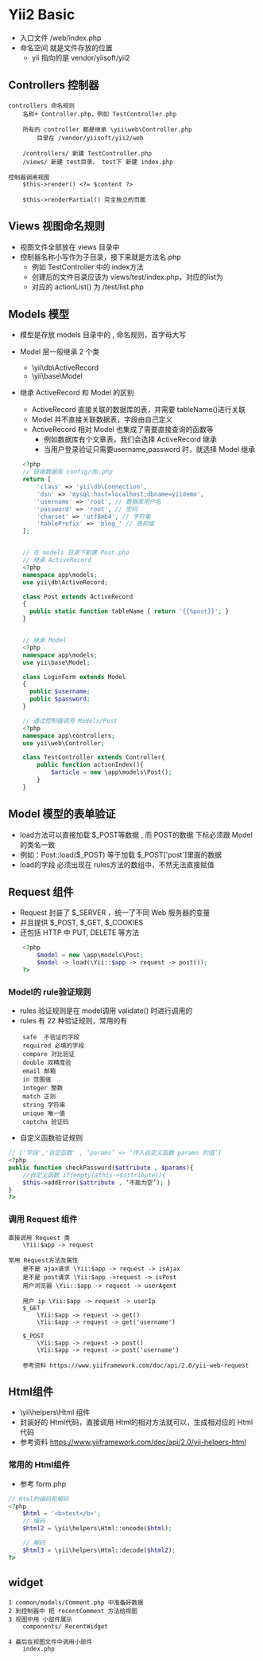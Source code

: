 # Yii2 Basic

* 入口文件 /web/index.php
* 命名空间 就是文件存放的位置
	* yii 指向的是 vendor/yiisoft/yii2


## Controllers 控制器
```
controllers 命名规则
	名称+ Controller.php，例如 TestController.php

	所有的 controller 都是继承 \yii\web\Controller.php
		目录在 /vendor/yiisoft/yii2/web

	/controllers/ 新建 TestController.php
	/views/ 新建 test目录， test下 新建 index.php

控制器调用视图
	$this->render() <?= $content ?>

	$this->renderPartial() 完全独立的页面

```



## Views 视图命名规则
* 视图文件全部放在 views 目录中
* 控制器名称小写作为子目录，接下来就是方法名.php
	* 例如 TestController 中的 index方法
	* 创建后的文件目录应该为 views/test/index.php，对应的list为
	* 对应的 actionList() 为 /test/list.php



## Models 模型
* 模型是存放 models 目录中的 , 命名规则，首字母大写
* Model 层一般继承 2 个类
	* \yii\db\ActiveRecord
	* \yii\base\Model

* 继承 ActiveRecord 和 Model 的区别
	* ActiveRecord 直接关联的数据库的表，并需要 tableName()进行关联
	* Model 并不直接关联数据表，字段由自己定义
	* ActiveRecord 相对 Model 也集成了需要直接查询的函数等 
		* 例如数据库有个文章表，我们会选择 ActiveRecord 继承
		* 当用户登录验证只需要username,password 时，就选择 Model 继承

```php
	<?php
	// 链接数据库 config/db.php
	return [
	    'class' => 'yii\db\Connection',
	    'dsn' => 'mysql:host=localhost;dbname=yiidemo',
	    'username' => 'root', // 数据库用户名
	    'password' => 'root', // 密码
	    'charset' => 'utf8mb4', // 字符集
	    'tablePrefix' => 'blog_' // 表前缀
	];


	// 在 models 目录下新建 Post.php
	// 继承 ActiveRecord
	<?php
	namespace app\models;
	use yii\db\ActiveRecord;

	class Post extends ActiveRecord
	{
	  public static function tableName { return '{{%post}}'; }
	}


	// 继承 Model
	<?php
	namespace app\models;
	use yii\base\Model;

	class LoginForm extends Model
	{
	  public $username;
	  public $password;
	}

	// 通过控制器调用 Models/Post
	<?php
	namespace app\controllers;
	use yii\web\Controller;

	class TestController extends Controller{
		public function actionIndex(){
			$article = new \app\models\Post();
		}
	}

```



## Model 模型的表单验证
* load方法可以直接加载 $_POST等数据 , 而 POST的数据 下标必须跟 Model 的类名一致
* 例如：Post::load($_POST) 等于加载 $_POST['post']里面的数据
* load的字段 必须出现在 rules方法的数组中，不然无法直接赋值


## Request 组件
* Request 封装了 $_SERVER ，统一了不同 Web 服务器的变量
* 并且提供 $_POST, $_GET, $_COOKIES
* 还包括 HTTP 中 PUT, DELETE 等方法

```php
	<?php
		$model = new \app\models\Post;
		$model -> load(\Yii::$app -> request -> post());
	?>
```

### Model的 rule验证规则
* rules 验证规则是在 model调用 validate() 时进行调用的
* rules 有 22 种验证规则，常用的有
```
	safe  不验证的字段
	required 必填的字段
	compare 对比验证
	double 双精度验
	email 邮箱
	in 范围值
	integer 整数
	match 正则
	string 字符串
	unique 唯一值
	captcha 验证码

```
* 自定义函数验证规则
```php
// ['字段','自定函数' , ‘params’ => ‘传入自定义函数 params 的值’]
<?php
public function checkPassword($attribute , $params){
	//自定义函数 if(empty($this->$attribute)){
	$this->addError($attribute , ‘不能为空’); }
}
?>

```



### 调用 Request 组件
```
直接调用 Request 类
	\Yii:$app -> request

常用 Request方法及属性
	是不是 ajax请求 \Yii:$app -> request -> isAjax
	是不是 post请求 \Yii:$app ->request -> isPost
	用户浏览器 \Yii::$app -> request -> userAgent
	
	用户 ip \Yii:$app -> request -> userIp
	$_GET
		\Yii:$app -> request -> get()
		\Yii:$app -> request -> get('username')

	$_POST
		\Yii:$app -> request -> post()
		\Yii:$app -> request -> post('username')

	参考资料 https://www.yiiframework.com/doc/api/2.0/yii-web-request

```



## Html组件
* \yii\helpers\Html 组件
* 封装好的 Html代码，直接调用 Html的相对方法就可以，生成相对应的 Html代码
* 参考资料 https://www.yiiframework.com/doc/api/2.0/yii-helpers-html

### 常用的 Html组件
* 参考 form.php
```php
// Html的编码和解码
<?php
	$html = '<b>test</b>';
	// 编码
	$html2 = \yii\helpers\Html::encode($html);

	// 解码
	$html3 = \yii\helpers\Html::decode($html2);
?>

```



## widget
```
1 common/models/Comment.php 中准备好数据
2 到控制器中 把 recentComment 方法给视图
3 视图中用 小部件展示
	components/ RecentWidget

4 最后在视图文件中调用小部件
	index.php

```



## 










